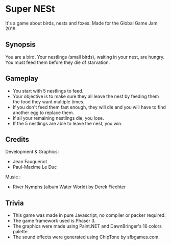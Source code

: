 # Super NESt

It's a game about birds, nests and foxes. Made for the Global Game Jam 2019.

## Synopsis

You are a bird. Your nestlings (small birds), waiting in your nest, are hungry. You must feed them before they die of starvation.

## Gameplay

- You start with 5 nestlings to feed.
- Your objective is to make sure they all leave the nest by feeding them the food they want multiple times.
- If you don't feed them fast enough, they will die and you will have to find another egg to replace them.
- If all your remaining nestlings die, you lose.
- If the 5 nestlings are able to leave the nest, you win.

## Credits

Development & Graphics:

- Jean Fauquenot
- Paul-Maxime Le Duc

Music :

- River Nymphs (album Water World) by Derek Fiechter

## Trivia

- This game was made in pure Javascript, no compiler or packer required.
- The game framework used is Phaser 3.
- The graphics were made using Paint.NET and DawnBringer's 16 colors palette.
- The sound effects were generated using ChipTone by sfbgames.com.

